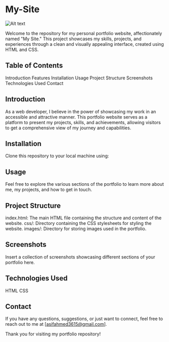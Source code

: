 # My-Site
![Alt text](https://wpvip.edutopia.org/wp-content/uploads/2022/10/robinson-169hero-portfolio-shutterstock.jpg?w=2880&quality=85)

Welcome to the repository for my personal portfolio website, affectionately named "My Site." This project showcases my skills, projects, and experiences through a clean and visually appealing interface, created using HTML and CSS.

## Table of Contents
Introduction
Features
Installation
Usage
Project Structure
Screenshots
Technologies Used
Contact

## Introduction
As a web developer, I believe in the power of showcasing my work in an accessible and attractive manner. This portfolio website serves as a platform to present my projects, skills, and achievements, allowing visitors to get a comprehensive view of my journey and capabilities.

## Installation
Clone this repository to your local machine using:

## Usage
Feel free to explore the various sections of the portfolio to learn more about me, my projects, and how to get in touch.

## Project Structure
index.html: The main HTML file containing the structure and content of the website.
css/: Directory containing the CSS stylesheets for styling the website.
images/: Directory for storing images used in the portfolio.

## Screenshots
Insert a collection of screenshots showcasing different sections of your portfolio here.

## Technologies Used
HTML
CSS

## Contact
If you have any questions, suggestions, or just want to connect, feel free to reach out to me at [asifahmed3615@gmail.com]. 

Thank you for visiting my portfolio repository!
